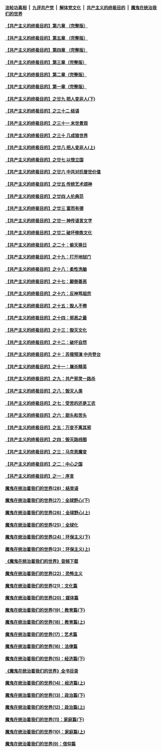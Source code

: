 ####  [法轮功真相](../../../../basic/blob/master/README.md?t=09082213) &nbsp;|&nbsp; [九评共产党](../../../../9ping.md/blob/master/README.md?t=09082213) &nbsp;|&nbsp; [解体党文化](../../../../jtdwh.md/blob/master/README.md?t=09082213)  &nbsp;|&nbsp; [共产主义的终极目的](../../../../gczydzjmd.md/blob/master/README.md?t=09082213) &nbsp;|&nbsp; [魔鬼在统治我们的世界](../../../../mgztzwmdsj.md/blob/master/README.md?t=09082213) 

#### [【共产主义的终极目的】第六章 （完整版）](../pages/nsc422/n11428913.md?t=09082213) 

#### [【共产主义的终极目的】第五章 （完整版）](../pages/nsc422/n11428912.md?t=09082213) 

#### [【共产主义的终极目的】第四章 （完整版）](../pages/nsc422/n11428907.md?t=09082213) 

#### [【共产主义的终极目的】第三章（完整版）](../pages/nsc422/n11428848.md?t=09082213) 

#### [【共产主义的终极目的】第二章（完整版）](../pages/nsc422/n11428831.md?t=09082213) 

#### [【共产主义的终极目的】第一章（完整版）](../pages/nsc422/n11417651.md?t=09082213) 

#### [【共产主义的终极目的】之廿九 把人变非人(下)](../pages/nsc422/n11344140.md?t=09082213) 

#### [【共产主义的终极目的】之三十二 结语](../pages/nsc422/n11360535.md?t=09082213) 

#### [【共产主义的终极目的】之三十一 末世景观](../pages/nsc422/n11351129.md?t=09082213) 

#### [【共产主义的终极目的】之三十 几成狼世界](../pages/nsc422/n11348280.md?t=09082213) 

#### [【共产主义的终极目的】之廿八 把人变非人(上)](../pages/nsc422/n11340492.md?t=09082213) 

#### [【共产主义的终极目的】之廿七 以恨立国](../pages/nsc422/n11336944.md?t=09082213) 

#### [【共产主义的终极目的】之廿六 中共对抗普世价值](../pages/nsc422/n11324785.md?t=09082213) 

#### [【共产主义的终极目的】之廿五 传统艺术颂神](../pages/nsc422/n11296396.md?t=09082213) 

#### [【共产主义的终极目的】之廿四 人伦典范](../pages/nsc422/n11296397.md?t=09082213) 

#### [【共产主义的终极目的】之廿三 富而有德](../pages/nsc422/n11283598.md?t=09082213) 

#### [【共产主义的终极目的】之廿一 神传语言文字](../pages/nsc422/n11263265.md?t=09082213) 

#### [【共产主义的终极目的】之廿二 破坏修炼文化](../pages/nsc422/n11245728.md?t=09082213) 

#### [【共产主义的终极目的】之二十：偷天换日](../pages/nsc422/n11238846.md?t=09082213) 

#### [【共产主义的终极目的】之十九：打开地狱门](../pages/nsc422/n11206376.md?t=09082213) 

#### [【共产主义的终极目的】之十八：柔性洗脑](../pages/nsc422/n11199994.md?t=09082213) 

#### [【共产主义的终极目的】之十七：颠倒善恶](../pages/nsc422/n11179782.md?t=09082213) 

#### [【共产主义的终极目的】之十六：反神骂祖宗](../pages/nsc422/n11166798.md?t=09082213) 

#### [【共产主义的终极目的】之十五：毁人不倦](../pages/nsc422/n11166792.md?t=09082213) 

#### [【共产主义的终极目的】之十四：邪恶之最](../pages/nsc422/n11150249.md?t=09082213) 

#### [【共产主义的终极目的】之十三：毁灭文化](../pages/nsc422/n11135227.md?t=09082213) 

#### [【共产主义的终极目的】之十二：破坏自然](../pages/nsc422/n11135214.md?t=09082213) 

#### [【共产主义的终极目的】之十：苏俄预演 中共登台](../pages/nsc422/n11118424.md?t=09082213) 

#### [【共产主义的终极目的】之十一：屠杀精英](../pages/nsc422/n11118442.md?t=09082213) 

#### [【共产主义的终极目的】之九：共产邪灵一路杀](../pages/nsc422/n11114139.md?t=09082213) 

#### [【共产主义的终极目的】之八：毁灭人类](../pages/nsc422/n11108503.md?t=09082213) 

#### [【共产主义的终极目的】之七：受苦的还是工农](../pages/nsc422/n11101809.md?t=09082213) 

#### [【共产主义的终极目的】之六：甜头和苦头](../pages/nsc422/n11096971.md?t=09082213) 

#### [【共产主义的终极目的】之五：万变不离其邪](../pages/nsc422/n11091285.md?t=09082213) 

#### [【共产主义的终极目的】之四：毁灭路线图](../pages/nsc422/n11086284.md?t=09082213) 

#### [【共产主义的终极目的】之三：马克思魔变](../pages/nsc422/n11061941.md?t=09082213) 

#### [【共产主义的终极目的】之二：中心之国](../pages/nsc422/n11047728.md?t=09082213) 

#### [【共产主义的终极目的】之一：序言](../pages/nsc422/n11086077.md?t=09082213) 

#### [魔鬼在统治着我们的世界(28)：结束语](../pages/nsc422/n10936246.md?t=09082213) 

#### [魔鬼在统治着我们的世界(27)：全球野心(下)](../pages/nsc422/n10928319.md?t=09082213) 

#### [魔鬼在统治着我们的世界(26)：全球野心(上)](../pages/nsc422/n10900318.md?t=09082213) 

#### [魔鬼在统治着我们的世界(25)：全球化](../pages/nsc422/n10788205.md?t=09082213) 

#### [魔鬼在统治着我们的世界(24)：环保主义(下)](../pages/nsc422/n10695307.md?t=09082213) 

#### [魔鬼在统治着我们的世界(23)：环保主义(上)](../pages/nsc422/n10688613.md?t=09082213) 

#### [《魔鬼在统治着我们的世界》音频下载](../pages/nsc422/n10635553.md?t=09082213) 

#### [魔鬼在统治着我们的世界(22)：恐怖主义](../pages/nsc422/n10614727.md?t=09082213) 

#### [魔鬼在统治着我们的世界(21)：文化篇](../pages/nsc422/n10597706.md?t=09082213) 

#### [魔鬼在统治着我们的世界(20)：媒体篇](../pages/nsc422/n10586579.md?t=09082213) 

#### [魔鬼在统治着我们的世界(19)：教育篇(下)](../pages/nsc422/n10564808.md?t=09082213) 

#### [魔鬼在统治着我们的世界(18)：教育篇(上)](../pages/nsc422/n10526970.md?t=09082213) 

#### [魔鬼在统治着我们的世界(17)：艺术篇](../pages/nsc422/n10499093.md?t=09082213) 

#### [魔鬼在统治着我们的世界(16)：法律篇](../pages/nsc422/n10485969.md?t=09082213) 

#### [魔鬼在统治着我们的世界(15)：经济篇(下)](../pages/nsc422/n10469975.md?t=09082213) 

#### [《魔鬼在统治着我们的世界》全书目录](../pages/nsc422/n10464261.md?t=09082213) 

#### [魔鬼在统治着我们的世界(14)：经济篇(上)](../pages/nsc422/n10457370.md?t=09082213) 

#### [魔鬼在统治着我们的世界(13)：政治篇(下)](../pages/nsc422/n10448270.md?t=09082213) 

#### [魔鬼在统治着我们的世界(12)：政治篇(上)](../pages/nsc422/n10444576.md?t=09082213) 

#### [魔鬼在统治着我们的世界(11)：家庭篇(下)](../pages/nsc422/n10440961.md?t=09082213) 

#### [魔鬼在统治着我们的世界(10)：家庭篇(上)](../pages/nsc422/n10435448.md?t=09082213) 

#### [魔鬼在统治着我们的世界(9)：信仰篇](../pages/nsc422/n10432159.md?t=09082213) 

